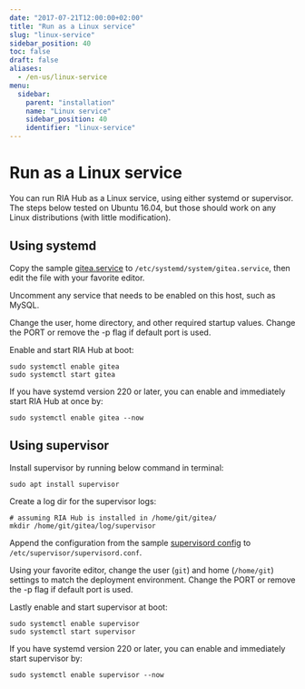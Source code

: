 ```yaml
---
date: "2017-07-21T12:00:00+02:00"
title: "Run as a Linux service"
slug: "linux-service"
sidebar_position: 40
toc: false
draft: false
aliases:
  - /en-us/linux-service
menu:
  sidebar:
    parent: "installation"
    name: "Linux service"
    sidebar_position: 40
    identifier: "linux-service"
---
```


# Run as a Linux service

You can run RIA Hub as a Linux service, using either systemd or supervisor. The steps below tested on Ubuntu 16.04, but those should work on any Linux distributions (with little modification).

## Using systemd

Copy the sample [gitea.service](https://github.com/go-gitea/gitea/blob/main/contrib/systemd/gitea.service) to `/etc/systemd/system/gitea.service`, then edit the file with your favorite editor.

Uncomment any service that needs to be enabled on this host, such as MySQL.

Change the user, home directory, and other required startup values. Change the
PORT or remove the -p flag if default port is used.

Enable and start RIA Hub at boot:

```
sudo systemctl enable gitea
sudo systemctl start gitea
```

If you have systemd version 220 or later, you can enable and immediately start RIA Hub at once by:

```
sudo systemctl enable gitea --now
```

## Using supervisor

Install supervisor by running below command in terminal:

```
sudo apt install supervisor
```

Create a log dir for the supervisor logs:

```
# assuming RIA Hub is installed in /home/git/gitea/
mkdir /home/git/gitea/log/supervisor
```

Append the configuration from the sample
[supervisord config](https://github.com/go-gitea/gitea/blob/main/contrib/supervisor/gitea) to `/etc/supervisor/supervisord.conf`.

Using your favorite editor, change the user (`git`) and home
(`/home/git`) settings to match the deployment environment. Change the PORT
or remove the -p flag if default port is used.

Lastly enable and start supervisor at boot:

```
sudo systemctl enable supervisor
sudo systemctl start supervisor
```

If you have systemd version 220 or later, you can enable and immediately start supervisor by:

```
sudo systemctl enable supervisor --now
```
